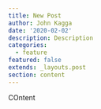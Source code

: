 ```yaml
---
title: New Post
author: John Kagga
date: '2020-02-02'
description: Description
categories:
  - feature
featured: false
extends: _layouts.post
section: content
---
```

COntent
